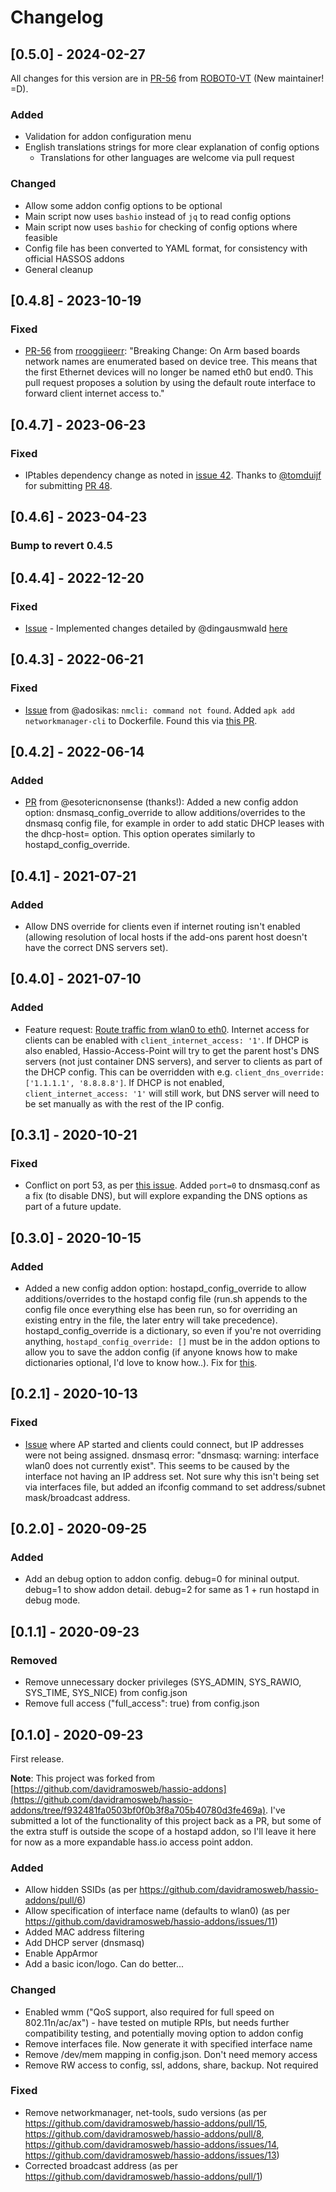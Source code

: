 # Changelog

## [0.5.0] - 2024-02-27

All changes for this version are in [PR-56](https://github.com/mattlongman/Hassio-Access-Point/pull/63) from [ROBOT0-VT](https://github.com/ROBOT0-VT) (New maintainer! =D).

### Added
- Validation for addon configuration menu
- English translations strings for more clear explanation of config options
    - Translations for other languages are welcome via pull request

### Changed
- Allow some addon config options to be optional
- Main script now uses `bashio` instead of `jq` to read config options
- Main script now uses `bashio` for checking of config options where feasible
- Config file has been converted to YAML format, for consistency with official HASSOS addons
- General cleanup

## [0.4.8] - 2023-10-19

### Fixed
- [PR-56](https://github.com/mattlongman/Hassio-Access-Point/pull/56) from [rrooggiieerr](https://github.com/rrooggiieerr): "Breaking Change: On Arm based boards network names are enumerated based on device tree. This means that the first Ethernet devices will no longer be named eth0 but end0. This pull request proposes a solution by using the default route interface to forward client internet access to."

## [0.4.7] - 2023-06-23

### Fixed
- IPtables dependency change as noted in [issue 42](https://github.com/mattlongman/Hassio-Access-Point/issues/42#issuecomment-1579294919). Thanks to [@tomduijf](https://github.com/tomduijf) for submitting [PR 48](https://github.com/mattlongman/Hassio-Access-Point/pull/48).

## [0.4.6] - 2023-04-23

### Bump to revert 0.4.5

## [0.4.4] - 2022-12-20

### Fixed
- [Issue](https://github.com/mattlongman/Hassio-Access-Point/issues/11) - Implemented changes detailed by @dingausmwald [here](https://github.com/mattlongman/Hassio-Access-Point/issues/11#issuecomment-1360142164)

## [0.4.3] - 2022-06-21

### Fixed
- [Issue](https://github.com/mattlongman/Hassio-Access-Point/issues/31) from @adosikas: `nmcli: command not found`. Added `apk add networkmanager-cli` to Dockerfile. Found this via [this PR](https://github.com/hassio-addons/addon-ssh/pull/415).

## [0.4.2] - 2022-06-14

### Added
- [PR](https://github.com/mattlongman/Hassio-Access-Point/pull/23) from @esotericnonsense (thanks!): Added a new config addon option: dnsmasq_config_override to allow additions/overrides to the dnsmasq config file, for example in order to add static DHCP leases with the dhcp-host= option. This option operates similarly to hostapd_config_override.

## [0.4.1] - 2021-07-21

### Added
- Allow DNS override for clients even if internet routing isn't enabled (allowing resolution of local hosts if the add-ons parent host doesn't have the correct DNS servers set).

## [0.4.0] - 2021-07-10

### Added
- Feature request: [Route traffic from wlan0 to eth0](https://github.com/mattlongman/Hassio-Access-Point/issues/5). Internet access for clients can be enabled with `client_internet_access: '1'`. If DHCP is also enabled, Hassio-Access-Point will try to get the parent host's DNS servers (not just container DNS servers), and server to clients as part of the DHCP config. This can be overridden with e.g. `client_dns_override: ['1.1.1.1', '8.8.8.8']`. If DHCP is not enabled, `client_internet_access: '1'` will still work, but DNS server will need to be set manually as with the rest of the IP config.

## [0.3.1] - 2020-10-21

### Fixed
- Conflict on port 53, as per [this issue](https://github.com/mattlongman/Hassio-Access-Point/issues/3). Added `port=0` to dnsmasq.conf as a fix (to disable DNS), but will explore expanding the DNS options as part of a future update.

## [0.3.0] - 2020-10-15

### Added
- Added a new config addon option: hostapd_config_override to allow additions/overrides to the hostapd config file (run.sh appends to the config file once everything else has been run, so for overriding an existing entry in the file, the later entry will take precedence). hostapd_config_override is a dictionary, so even if you're not overriding anything, `hostapd_config_override: []` must be in the addon options to allow you to save the addon config (if anyone knows how to make dictionaries optional, I'd love to know how..). Fix for [this](https://github.com/mattlongman/Hassio-Access-Point/issues/2).

## [0.2.1] - 2020-10-13

### Fixed
- [Issue](https://github.com/mattlongman/Hassio-Access-Point/issues/1) where AP started and clients could connect, but IP addresses were not being assigned. dnsmasq error: "dnsmasq: warning: interface wlan0 does not currently exist". This seems to be caused by the interface not having an IP address set. Not sure why this isn't being set via interfaces file, but added an ifconfig command to set address/subnet mask/broadcast address.

## [0.2.0] - 2020-09-25

### Added
- Add an debug option to addon config. debug=0 for mininal output. debug=1 to show addon detail. debug=2 for same as 1 + run hostapd in debug mode.

## [0.1.1] - 2020-09-23

### Removed
- Remove unnecessary docker privileges (SYS_ADMIN, SYS_RAWIO, SYS_TIME, SYS_NICE) from config.json
- Remove full access ("full_access": true) from config.json

## [0.1.0] - 2020-09-23

First release.

**Note**: This project was forked from [https://github.com/davidramosweb/hassio-addons](https://github.com/davidramosweb/hassio-addons/tree/f932481fa0503bf0f0b3f8a705b40780d3fe469a). I've submitted a lot of the functionality of this project back as a PR, but some of the extra stuff is outside the scope of a hostapd addon, so I'll leave it here for now as a more expandable hass.io access point addon.

### Added
- Allow hidden SSIDs (as per https://github.com/davidramosweb/hassio-addons/pull/6)
- Allow specification of interface name (defaults to wlan0) (as per https://github.com/davidramosweb/hassio-addons/issues/11)
- Added MAC address filtering
- Add DHCP server (dnsmasq)
- Enable AppArmor
- Add a basic icon/logo. Can do better...

### Changed
- Enabled wmm ("QoS support, also required for full speed on 802.11n/ac/ax") - have tested on mutiple RPIs, but needs further compatibility testing, and potentially moving option to addon config
- Remove interfaces file. Now generate it with specified interface name
- Remove /dev/mem mapping in config.json. Don't need memory access
- Remove RW access to config, ssl, addons, share, backup. Not required

### Fixed
- Remove networkmanager, net-tools, sudo versions (as per https://github.com/davidramosweb/hassio-addons/pull/15, https://github.com/davidramosweb/hassio-addons/pull/8, https://github.com/davidramosweb/hassio-addons/issues/14, https://github.com/davidramosweb/hassio-addons/issues/13)
- Corrected broadcast address (as per https://github.com/davidramosweb/hassio-addons/pull/1)
